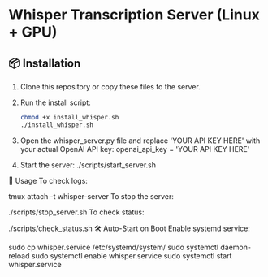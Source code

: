 # Whisper Transcription Server (Linux + GPU)

## 📦 Installation

1. Clone this repository or copy these files to the server.

2. Run the install script:
   ```bash
   chmod +x install_whisper.sh
   ./install_whisper.sh

3. Open the whisper_server.py file and replace 'YOUR API KEY HERE' with your actual OpenAI API key:
openai_api_key = 'YOUR API KEY HERE'

4. Start the server:
./scripts/start_server.sh


🚀 Usage
To check logs:

tmux attach -t whisper-server
To stop the server:

./scripts/stop_server.sh
To check status:

./scripts/check_status.sh
🛠️ Auto-Start on Boot
Enable systemd service:

sudo cp whisper.service /etc/systemd/system/
sudo systemctl daemon-reload
sudo systemctl enable whisper.service
sudo systemctl start whisper.service